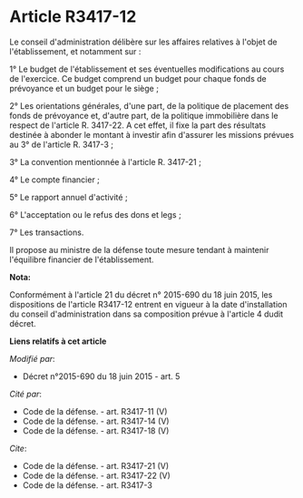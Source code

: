 # Article R3417-12

Le conseil d'administration délibère sur les affaires relatives à l'objet de l'établissement, et notamment sur :

1° Le budget de l'établissement et ses éventuelles modifications au cours de l'exercice. Ce budget comprend un budget pour
chaque fonds de prévoyance et un budget pour le siège ; 

2° Les orientations générales, d'une part, de la politique de placement des fonds de prévoyance et, d'autre part, de la
politique immobilière dans le respect de l'article R. 3417-22. A cet effet, il fixe la part des résultats destinée à abonder
le montant à investir afin d'assurer les missions prévues au 3° de l'article R. 3417-3 ; 

3° La convention mentionnée à l'article R. 3417-21 ; 

4° Le compte financier ; 

5° Le rapport annuel d'activité ; 

6° L'acceptation ou le refus des dons et legs ; 

7° Les transactions. 

Il propose au ministre de la défense toute mesure tendant à maintenir l'équilibre financier de l'établissement.

**Nota:**

Conformément à l'article 21 du décret n° 2015-690 du 18 juin 2015, les dispositions de l'article R3417-12 entrent en vigueur
à la date d'installation du conseil d'administration dans sa composition prévue à l'article 4 dudit décret.

**Liens relatifs à cet article**

_Modifié par_:

  - Décret n°2015-690 du 18 juin 2015 - art. 5

_Cité par_:

  - Code de la défense. - art. R3417-11 (V)
  - Code de la défense. - art. R3417-14 (V)
  - Code de la défense. - art. R3417-18 (V)

_Cite_:

  - Code de la défense. - art. R3417-21 (V)
  - Code de la défense. - art. R3417-22 (V)
  - Code de la défense. - art. R3417-3
